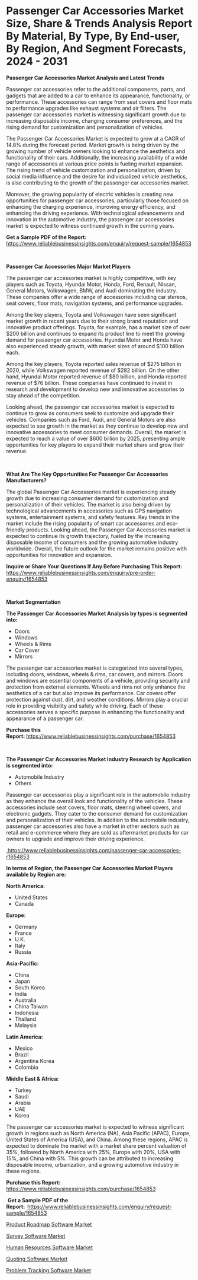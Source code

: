 <p><h1>Passenger Car Accessories Market Size, Share & Trends Analysis Report By Material, By Type, By End-user, By Region, And Segment Forecasts, 2024 - 2031</h1></p><p><strong>Passenger Car Accessories Market Analysis and Latest Trends</strong></p>
<p><p>Passenger car accessories refer to the additional components, parts, and gadgets that are added to a car to enhance its appearance, functionality, or performance. These accessories can range from seat covers and floor mats to performance upgrades like exhaust systems and air filters. The passenger car accessories market is witnessing significant growth due to increasing disposable income, changing consumer preferences, and the rising demand for customization and personalization of vehicles.</p><p>The Passenger Car Accessories Market is expected to grow at a CAGR of 14.8% during the forecast period. Market growth is being driven by the growing number of vehicle owners looking to enhance the aesthetics and functionality of their cars. Additionally, the increasing availability of a wide range of accessories at various price points is fueling market expansion. The rising trend of vehicle customization and personalization, driven by social media influence and the desire for individualized vehicle aesthetics, is also contributing to the growth of the passenger car accessories market.</p><p>Moreover, the growing popularity of electric vehicles is creating new opportunities for passenger car accessories, particularly those focused on enhancing the charging experience, improving energy efficiency, and enhancing the driving experience. With technological advancements and innovation in the automotive industry, the passenger car accessories market is expected to witness continued growth in the coming years.</p></p>
<p><strong>Get a Sample PDF of the Report:&nbsp;</strong> <a href="https://www.reliablebusinessinsights.com/enquiry/request-sample/1654853">https://www.reliablebusinessinsights.com/enquiry/request-sample/1654853</a></p>
<p>&nbsp;</p>
<p><strong>Passenger Car Accessories Major Market Players</strong></p>
<p><p>The passenger car accessories market is highly competitive, with key players such as Toyota, Hyundai Motor, Honda, Ford, Renault, Nissan, General Motors, Volkswagen, BMW, and Audi dominating the industry. These companies offer a wide range of accessories including car stereos, seat covers, floor mats, navigation systems, and performance upgrades.</p><p>Among the key players, Toyota and Volkswagen have seen significant market growth in recent years due to their strong brand reputation and innovative product offerings. Toyota, for example, has a market size of over $200 billion and continues to expand its product line to meet the growing demand for passenger car accessories. Hyundai Motor and Honda have also experienced steady growth, with market sizes of around $100 billion each. </p><p>Among the key players, Toyota reported sales revenue of $275 billion in 2020, while Volkswagen reported revenue of $282 billion. On the other hand, Hyundai Motor reported revenue of $80 billion, and Honda reported revenue of $76 billion. These companies have continued to invest in research and development to develop new and innovative accessories to stay ahead of the competition.</p><p>Looking ahead, the passenger car accessories market is expected to continue to grow as consumers seek to customize and upgrade their vehicles. Companies such as Ford, Audi, and General Motors are also expected to see growth in the market as they continue to develop new and innovative accessories to meet consumer demands. Overall, the market is expected to reach a value of over $600 billion by 2025, presenting ample opportunities for key players to expand their market share and grow their revenue.</p></p>
<p>&nbsp;</p>
<p><strong>What Are The Key Opportunities For Passenger Car Accessories Manufacturers?</strong></p>
<p><p>The global Passenger Car Accessories market is experiencing steady growth due to increasing consumer demand for customization and personalization of their vehicles. The market is also being driven by technological advancements in accessories such as GPS navigation systems, entertainment systems, and safety features. Key trends in the market include the rising popularity of smart car accessories and eco-friendly products. Looking ahead, the Passenger Car Accessories market is expected to continue its growth trajectory, fueled by the increasing disposable income of consumers and the growing automotive industry worldwide. Overall, the future outlook for the market remains positive with opportunities for innovation and expansion.</p></p>
<p><strong>Inquire or Share Your Questions If Any Before Purchasing This Report:</strong> <a href="https://www.reliablebusinessinsights.com/enquiry/pre-order-enquiry/1654853">https://www.reliablebusinessinsights.com/enquiry/pre-order-enquiry/1654853</a></p>
<p>&nbsp;</p>
<p><strong>Market Segmentation</strong></p>
<p><strong>The Passenger Car Accessories Market Analysis by types is segmented into:</strong></p>
<p><ul><li>Doors</li><li>Windows</li><li>Wheels & Rims</li><li>Car Cover</li><li>Mirrors</li></ul></p>
<p><p>The passenger car accessories market is categorized into several types, including doors, windows, wheels & rims, car covers, and mirrors. Doors and windows are essential components of a vehicle, providing security and protection from external elements. Wheels and rims not only enhance the aesthetics of a car but also improve its performance. Car covers offer protection against dust, dirt, and weather conditions. Mirrors play a crucial role in providing visibility and safety while driving. Each of these accessories serves a specific purpose in enhancing the functionality and appearance of a passenger car.</p></p>
<p><strong>Purchase this Report:&nbsp;</strong><a href="https://www.reliablebusinessinsights.com/purchase/1654853">https://www.reliablebusinessinsights.com/purchase/1654853</a></p>
<p>&nbsp;</p>
<p><strong>The Passenger Car Accessories Market Industry Research by Application is segmented into:</strong></p>
<p><ul><li>Automobile Industry</li><li>Others</li></ul></p>
<p><p>Passenger car accessories play a significant role in the automobile industry as they enhance the overall look and functionality of the vehicles. These accessories include seat covers, floor mats, steering wheel covers, and electronic gadgets. They cater to the consumer demand for customization and personalization of their vehicles. In addition to the automobile industry, passenger car accessories also have a market in other sectors such as retail and e-commerce where they are sold as aftermarket products for car owners to upgrade and improve their driving experience.</p></p>
<p><a href="https://www.reliablebusinessinsights.com/passenger-car-accessories-r1654853">&nbsp;https://www.reliablebusinessinsights.com/passenger-car-accessories-r1654853</a></p>
<p><strong>In terms of Region, the Passenger Car Accessories Market Players available by Region are:</strong></p>
<p>
    <p> <strong> North America: </strong>
        <ul>
            <li>United States</li>
            <li>Canada</li>
        </ul>
        </p> 
    <p> <strong> Europe: </strong>
        <ul>
            <li>Germany</li>
            <li>France</li>
            <li>U.K.</li>
            <li>Italy</li>
            <li>Russia</li>
        </ul>
        </p> 
    <p> <strong> Asia-Pacific: </strong>
        <ul>
            <li>China</li>
            <li>Japan</li>
            <li>South Korea</li>
            <li>India</li>
            <li>Australia</li>
            <li>China Taiwan</li>
            <li>Indonesia</li>
            <li>Thailand</li>
            <li>Malaysia</li>
        </ul>
        </p> 
    <p> <strong> Latin America: </strong>
        <ul>
            <li>Mexico</li>
            <li>Brazil</li>
            <li>Argentina Korea</li>
            <li>Colombia</li>
        </ul>
        </p> 
    <p> <strong> Middle East & Africa: </strong>
        <ul>
            <li>Turkey</li>
            <li>Saudi</li>
            <li>Arabia</li>
            <li>UAE</li>
            <li>Korea</li>
        </ul>
    </p>
    </p>
<p><p>The passenger car accessories market is expected to witness significant growth in regions such as North America (NA), Asia Pacific (APAC), Europe, United States of America (USA), and China. Among these regions, APAC is expected to dominate the market with a market share percent valuation of 35%, followed by North America with 25%, Europe with 20%, USA with 15%, and China with 5%. This growth can be attributed to increasing disposable income, urbanization, and a growing automotive industry in these regions.</p></p>
<p><strong>Purchase this Report: </strong><a href="https://www.reliablebusinessinsights.com/purchase/1654853">https://www.reliablebusinessinsights.com/purchase/1654853</a></p>
<p>&nbsp;<strong>Get a Sample PDF of the Report:&nbsp;&nbsp;</strong><a href="https://www.reliablebusinessinsights.com/enquiry/request-sample/1654853">https://www.reliablebusinessinsights.com/enquiry/request-sample/1654853</a></p>
<p><strong></strong></p>
<p><p><a href="https://github.com/gulaimolin/Market-Research-Report-List-6/blob/main/product-roadmap-software-market.md">Product Roadmap Software Market</a></p><p><a href="https://github.com/nicoletavirag/Market-Research-Report-List-4/blob/main/survey-software-market.md">Survey Software Market</a></p><p><a href="https://github.com/ranaacryptoaddmin/Market-Research-Report-List-1/blob/main/human-resources-software-market.md">Human Resources Software Market</a></p><p><a href="https://github.com/mauripalmi/Market-Research-Report-List-4/blob/main/quoting-software-market.md">Quoting Software Market</a></p><p><a href="https://github.com/RoccoManning/Market-Research-Report-List-6/blob/main/problem-tracking-software-market.md">Problem Tracking Software Market</a></p></p>